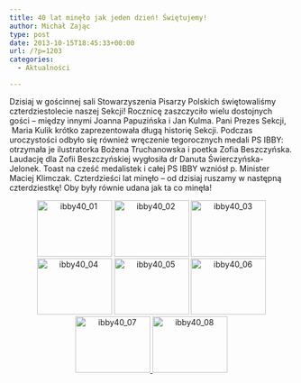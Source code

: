 ```yaml
---
title: 40 lat minęło jak jeden dzień! Świętujemy!
author: Michał Zając
type: post
date: 2013-10-15T18:45:33+00:00
url: /?p=1203
categories:
  - Aktualności

---
```


  Dzisiaj w gościnnej sali Stowarzyszenia Pisarzy Polskich świętowaliśmy czterdziestolecie naszej Sekcji! Rocznicę zaszczyciło wielu dostojnych gości &#8211; między innymi Joanna Papuzińska i Jan Kulma. Pani Prezes Sekcji,  Maria Kulik krótko zaprezentowała długą historię Sekcji. Podczas uroczystości odbyło się również wręczenie tegorocznych medali PS IBBY: otrzymała je ilustratorka Bożena Truchanowska i poetka Zofia Beszczyńska. Laudację dla Zofii Beszczyńskiej wygłosiła dr Danuta Świerczyńska-Jelonek. Toast na cześć medalistek i całej PS IBBY wzniósł p. Minister Maciej Klimczak.
Czterdzieści lat minęło &#8211; od dzisiaj ruszamy w następną czterdziestkę! Oby były równie udana jak ta co minęła!
<p style="text-align: center;">
  <a href="http://www.ibby.pl/wp-content/uploads/2013/10/ibby40_01.jpg" rel="lightbox[1203]"><img class="alignnone size-thumbnail wp-image-1229" alt="ibby40_01" src="http://www.ibby.pl/wp-content/uploads/2013/10/ibby40_01-266x200.jpg" width="133" height="100" srcset="http://www.ibby.pl/wp-content/uploads/2013/10/ibby40_01-266x200.jpg 266w, http://www.ibby.pl/wp-content/uploads/2013/10/ibby40_01-133x100.jpg 133w, http://www.ibby.pl/wp-content/uploads/2013/10/ibby40_01.jpg 700w" sizes="(max-width: 133px) 100vw, 133px" /></a> <a href="http://www.ibby.pl/wp-content/uploads/2013/10/ibby40_02.jpg" rel="lightbox[1203]"><img class="alignnone size-thumbnail wp-image-1230" alt="ibby40_02" src="http://www.ibby.pl/wp-content/uploads/2013/10/ibby40_02-266x200.jpg" width="133" height="100" srcset="http://www.ibby.pl/wp-content/uploads/2013/10/ibby40_02-266x200.jpg 266w, http://www.ibby.pl/wp-content/uploads/2013/10/ibby40_02-133x100.jpg 133w, http://www.ibby.pl/wp-content/uploads/2013/10/ibby40_02.jpg 700w" sizes="(max-width: 133px) 100vw, 133px" /></a> <a href="http://www.ibby.pl/wp-content/uploads/2013/10/ibby40_03.jpg" rel="lightbox[1203]"><img class="alignnone size-thumbnail wp-image-1231" alt="ibby40_03" src="http://www.ibby.pl/wp-content/uploads/2013/10/ibby40_03-266x200.jpg" width="133" height="100" srcset="http://www.ibby.pl/wp-content/uploads/2013/10/ibby40_03-266x200.jpg 266w, http://www.ibby.pl/wp-content/uploads/2013/10/ibby40_03-133x100.jpg 133w, http://www.ibby.pl/wp-content/uploads/2013/10/ibby40_03.jpg 700w" sizes="(max-width: 133px) 100vw, 133px" /></a><br /> <a href="http://www.ibby.pl/wp-content/uploads/2013/10/ibby40_04.jpg" rel="lightbox[1203]"><img class="alignnone size-thumbnail wp-image-1232" alt="ibby40_04" src="http://www.ibby.pl/wp-content/uploads/2013/10/ibby40_04-266x200.jpg" width="133" height="100" srcset="http://www.ibby.pl/wp-content/uploads/2013/10/ibby40_04-266x200.jpg 266w, http://www.ibby.pl/wp-content/uploads/2013/10/ibby40_04-133x100.jpg 133w, http://www.ibby.pl/wp-content/uploads/2013/10/ibby40_04.jpg 700w" sizes="(max-width: 133px) 100vw, 133px" /></a> <a href="http://www.ibby.pl/wp-content/uploads/2013/10/ibby40_05.jpg" rel="lightbox[1203]"><img class="alignnone size-thumbnail wp-image-1233" alt="ibby40_05" src="http://www.ibby.pl/wp-content/uploads/2013/10/ibby40_05-266x200.jpg" width="133" height="100" srcset="http://www.ibby.pl/wp-content/uploads/2013/10/ibby40_05-266x200.jpg 266w, http://www.ibby.pl/wp-content/uploads/2013/10/ibby40_05-133x100.jpg 133w, http://www.ibby.pl/wp-content/uploads/2013/10/ibby40_05.jpg 700w" sizes="(max-width: 133px) 100vw, 133px" /></a> <a href="http://www.ibby.pl/wp-content/uploads/2013/10/ibby40_06.jpg" rel="lightbox[1203]"><img class="alignnone size-thumbnail wp-image-1234" alt="ibby40_06" src="http://www.ibby.pl/wp-content/uploads/2013/10/ibby40_06-266x200.jpg" width="133" height="100" srcset="http://www.ibby.pl/wp-content/uploads/2013/10/ibby40_06-266x200.jpg 266w, http://www.ibby.pl/wp-content/uploads/2013/10/ibby40_06-133x100.jpg 133w, http://www.ibby.pl/wp-content/uploads/2013/10/ibby40_06.jpg 700w" sizes="(max-width: 133px) 100vw, 133px" /></a><br /> <a href="http://www.ibby.pl/wp-content/uploads/2013/10/ibby40_07.jpg" rel="lightbox[1203]"><img class="alignnone size-thumbnail wp-image-1235" alt="ibby40_07" src="http://www.ibby.pl/wp-content/uploads/2013/10/ibby40_07-266x200.jpg" width="133" height="100" srcset="http://www.ibby.pl/wp-content/uploads/2013/10/ibby40_07-266x200.jpg 266w, http://www.ibby.pl/wp-content/uploads/2013/10/ibby40_07-133x100.jpg 133w, http://www.ibby.pl/wp-content/uploads/2013/10/ibby40_07.jpg 700w" sizes="(max-width: 133px) 100vw, 133px" /></a><a href="http://www.ibby.pl/wp-content/uploads/2013/10/ibby40_08.jpg" rel="lightbox[1203]"> <img class="alignnone size-thumbnail wp-image-1228" alt="ibby40_08" src="http://www.ibby.pl/wp-content/uploads/2013/10/ibby40_08-133x100.jpg" width="133" height="100" srcset="http://www.ibby.pl/wp-content/uploads/2013/10/ibby40_08-133x100.jpg 133w, http://www.ibby.pl/wp-content/uploads/2013/10/ibby40_08-266x200.jpg 266w, http://www.ibby.pl/wp-content/uploads/2013/10/ibby40_08.jpg 700w" sizes="(max-width: 133px) 100vw, 133px" /></a>
